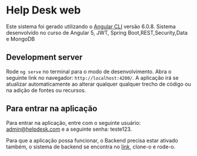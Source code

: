 # Help Desk web

Este sistema foi gerado utilizando o [Angular CLI](https://github.com/angular/angular-cli) versão 6.0.8.
Sistema desenvolvido no curso de Angular 5, JWT, Spring Boot,REST,Security,Data e MongoDB

## Development server

Rode `ng serve` no terminal para o modo de desenvolvimento. Abra o seguinte link no navegador: `http://localhost:4200/`. A aplicação irá se atualizar automaticamente ao alterar qualquer qualquer trecho de código ou na adição de fontes ou recursos.

## Para entrar na aplicação

Para entrar na aplicação, entre com o seguinte usuário: admin@helpdesk.com e a seguinte senha: teste123.


Para que a aplicação possa funcionar, o Backend precisa estar ativado também, o sistema de backend se encontra no [link](https://github.com/YuriSantos/Help-Desk-Api), clone-o e rode-o. 
